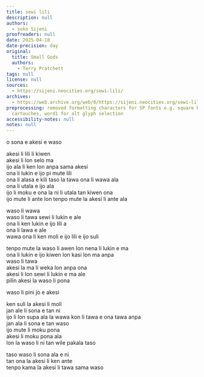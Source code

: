 ```yaml
---
title: sewi lili
description: null
authors:
  - soko Sijeni
proofreaders: null
date: 2025-04-18
date-precision: day
original:
  title: Small Gods
  authors:
    - Terry Pratchett
tags: null
license: null
sources:
  - https://sijeni.neocities.org/sewi-lili/
archives:
  - https://web.archive.org/web/0/https://sijeni.neocities.org/sewi-lili/
preprocessing: removed formatting characters for SP fonts e.g. square brackets for
  cartouches, word1 for alt glyph selection
accessibility-notes: null
notes: null
---
```


o sona e akesi e waso

akesi li lili li kiwen  
akesi li lon selo ma  
ijo ala li ken lon anpa sama akesi  
ona li lukin e ijo pi mute lili  
ona li alasa e kili taso la tawa ona li wawa ala  
ona li utala e ijo ala  
ijo li moku e ona la ni li utala tan kiwen ona  
ijo mute li ante lon tenpo mute la akesi li ante ala

waso li wawa  
waso li tawa sewi li lukin e ale  
ona li ken lukin e ijo lili a  
ona li lawa e ale  
wawa ona li ken moli e ijo lili e ijo suli

tenpo mute la waso li awen lon nena li lukin e ma  
ona li lukin e ijo kiwen lon kasi lon ma anpa  
waso li tawa  
akesi la ma li weka lon anpa ona  
akesi li lon sewi li lukin e ma ale  
pilin akesi la waso li pona

waso li pini jo e akesi

ken suli la akesi li moli  
jan ale li sona e tan ni  
ijo li lon supa ala la wawa kon li tawa e ona tawa anpa  
jan ala li sona e tan waso  
ijo mute li moku pona  
akesi li moku pona ala  
lon la waso li ni tan wile pakala taso

taso waso li sona ala e ni  
tan ona la akesi li ken ante  
tenpo kama la akesi li tawa sama waso